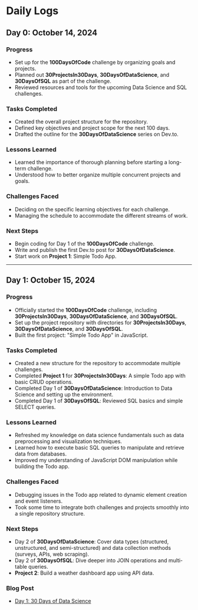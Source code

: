 # Daily Logs

## Day 0: October 14, 2024

### Progress

- Set up for the **100DaysOfCode** challenge by organizing goals and projects.
- Planned out **30ProjectsIn30Days**, **30DaysOfDataScience**, and **30DaysOfSQL** as part of the challenge.
- Reviewed resources and tools for the upcoming Data Science and SQL challenges.

### Tasks Completed

- Created the overall project structure for the repository.
- Defined key objectives and project scope for the next 100 days.
- Drafted the outline for the **30DaysOfDataScience** series on Dev.to.

### Lessons Learned

- Learned the importance of thorough planning before starting a long-term challenge.
- Understood how to better organize multiple concurrent projects and goals.

### Challenges Faced

- Deciding on the specific learning objectives for each challenge.
- Managing the schedule to accommodate the different streams of work.

### Next Steps

- Begin coding for Day 1 of the **100DaysOfCode** challenge.
- Write and publish the first Dev.to post for **30DaysOfDataScience**.
- Start work on **Project 1**: Simple Todo App.

---

## Day 1: October 15, 2024

### Progress

- Officially started the **100DaysOfCode** challenge, including **30ProjectsIn30Days**, **30DaysOfDataScience**, and **30DaysOfSQL**.
- Set up the project repository with directories for **30ProjectsIn30Days**, **30DaysOfDataScience**, and **30DaysOfSQL**.
- Built the first project: "Simple Todo App" in JavaScript.

### Tasks Completed

- Created a new structure for the repository to accommodate multiple challenges.
- Completed **Project 1** for **30ProjectsIn30Days**: A simple Todo app with basic CRUD operations.
- Completed Day 1 of **30DaysOfDataScience**: Introduction to Data Science and setting up the environment.
- Completed Day 1 of **30DaysOfSQL**: Reviewed SQL basics and simple SELECT queries.

### Lessons Learned

- Refreshed my knowledge on data science fundamentals such as data preprocessing and visualization techniques.
- Learned how to execute basic SQL queries to manipulate and retrieve data from databases.
- Improved my understanding of JavaScript DOM manipulation while building the Todo app.

### Challenges Faced

- Debugging issues in the Todo app related to dynamic element creation and event listeners.
- Took some time to integrate both challenges and projects smoothly into a single repository structure.

### Next Steps

- Day 2 of **30DaysOfDataScience**: Cover data types (structured, unstructured, and semi-structured) and data collection methods (surveys, APIs, web scraping).
- Day 2 of **30DaysOfSQL**: Dive deeper into JOIN operations and multi-table queries.
- **Project 2**: Build a weather dashboard app using API data.

### Blog Post

- [Day 1: 30 Days of Data Science](https://dev.to/elviswangari/30-days-of-data-science-day-1-4k47)

